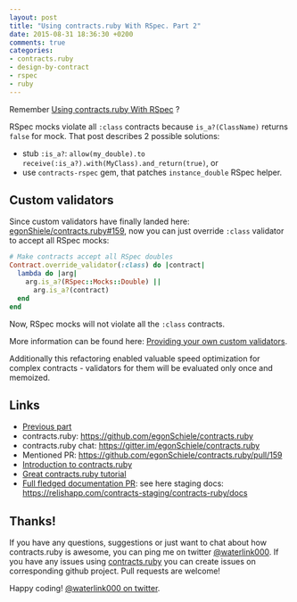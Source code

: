 ```yaml
---
layout: post
title: "Using contracts.ruby With RSpec. Part 2"
date: 2015-08-31 18:36:30 +0200
comments: true
categories:
- contracts.ruby
- design-by-contract
- rspec
- ruby
---
```


Remember [Using contracts.ruby With RSpec](http://waterlink.github.io/blog/2015/04/09/using-contracts-dot-ruby-with-rspec/) ?

RSpec mocks violate all `:class` contracts because `is_a?(ClassName)` returns
`false` for mock. That post describes 2 possible solutions:

- stub `:is_a?`: `allow(my_double).to receive(:is_a?).with(MyClass).and_return(true)`, or
- use `contracts-rspec` gem, that patches `instance_double` RSpec helper.

## Custom validators

Since custom validators have finally landed here:
[egonShiele/contracts.ruby#159](https://github.com/egonSchiele/contracts.ruby/pull/159),
now you can just override `:class` validator to accept all RSpec mocks:

```ruby
# Make contracts accept all RSpec doubles
Contract.override_validator(:class) do |contract|
  lambda do |arg|
    arg.is_a?(RSpec::Mocks::Double) ||
      arg.is_a?(contract)
  end
end
```

Now, RSpec mocks will not violate all the `:class` contracts.

More information can be found here: [Providing your own custom validators](https://github.com/egonSchiele/contracts.ruby/blob/v0.11.0/TUTORIAL.md#providing-your-own-custom-validators).

Additionally this refactoring enabled valuable speed optimization for complex
contracts - validators for them will be evaluated only once and memoized.

## Links

- [Previous part](http://waterlink.github.io/blog/2015/04/09/using-contracts-dot-ruby-with-rspec/)
- contracts.ruby: https://github.com/egonSchiele/contracts.ruby
- contracts.ruby chat: https://gitter.im/egonSchiele/contracts.ruby
- Mentioned PR: https://github.com/egonSchiele/contracts.ruby/pull/159
- [Introduction to contracts.ruby](http://waterlink.github.io/blog/2015/03/05/introduction-to-contracts-dot-ruby/)
- [Great contracts.ruby tutorial](https://egonschiele.github.io/contracts.ruby/)
- [Full fledged documentation PR](https://github.com/egonSchiele/contracts.ruby/pull/195): see here staging docs: https://relishapp.com/contracts-staging/contracts-ruby/docs

## Thanks!

If you have any questions, suggestions or just want to chat about how
contracts.ruby is awesome, you can ping me on twitter
[@waterlink000](https://twitter.com/waterlink000). If you have any issues using
[contracts.ruby](https://github.com/egonSchiele/contracts.ruby) you can create
issues on corresponding github project. Pull requests are welcome!

Happy coding! [@waterlink000 on twitter](https://twitter.com/waterlink000).
